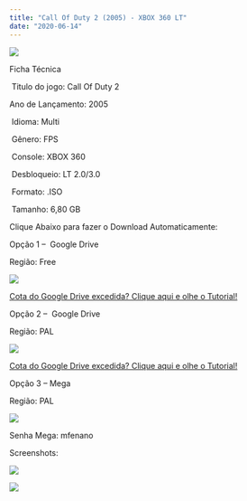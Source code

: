 ```yaml
---
title: "Call Of Duty 2 (2005) - XBOX 360 LT"
date: "2020-06-14"
---
```


[![](https://1.bp.blogspot.com/-vxQD4K4UAbE/XuaWjLsj4fI/AAAAAAAAMRg/43yVLQN1biwm3hZkpZAknR6COu85u3_-ACK4BGAsYHg/s320/call_of_duty_2_frontcover_large_Ykr5ZiO2Uj5GJxT.jpg)](https://1.bp.blogspot.com/-vxQD4K4UAbE/XuaWjLsj4fI/AAAAAAAAMRg/43yVLQN1biwm3hZkpZAknR6COu85u3_-ACK4BGAsYHg/s680/call_of_duty_2_frontcover_large_Ykr5ZiO2Uj5GJxT.jpg)

Ficha Técnica

 Titulo do jogo: Call Of Duty 2

Ano de Lançamento: 2005

 Idioma: Multi

 Gênero: FPS

 Console: XBOX 360

 Desbloqueio: LT 2.0/3.0

 Formato: .ISO

 Tamanho: 6,80 GB

Clique Abaixo para fazer o Download Automaticamente:

Opção 1 –  Google Drive

Região: Free

[![](https://1.bp.blogspot.com/-4SUqXRoRWc0/XtsW72LDzrI/AAAAAAAAKHM/qo1oDro7CI03qjIvaVCl6yKZ3v_F_JvBwCK4BGAsYHg/APRENDA-Recupdsdasdasdaerado.png)](https://zee.gl/LLY9d)

[Cota do Google Drive excedida? Clique aqui e olhe o Tutorial!](https://ultragames-torrents.blogspot.com/2020/06/burlar-cota-do-google-drive.html) 

Opção 2 –  Google Drive

Região: PAL

[![](https://1.bp.blogspot.com/-4SUqXRoRWc0/XtsW72LDzrI/AAAAAAAAKHM/qo1oDro7CI03qjIvaVCl6yKZ3v_F_JvBwCK4BGAsYHg/APRENDA-Recupdsdasdasdaerado.png)](https://zee.gl/QhSzPc)

[Cota do Google Drive excedida? Clique aqui e olhe o Tutorial!](https://ultragames-torrents.blogspot.com/2020/06/burlar-cota-do-google-drive.html) 

Opção 3 – Mega

Região: PAL

[![](https://1.bp.blogspot.com/-fysMBE_30yA/XtsW8rOzeTI/AAAAAAAAKHQ/yEg2otqCtcAfsWIP0xI63y3c0eWdDVksQCK4BGAsYHg/MEGA.png)](https://zee.gl/8nL6Y)

Senha Mega: mfenano

Screenshots:

[![](https://1.bp.blogspot.com/-OW9MbLAW6rY/XuaWj1uENWI/AAAAAAAAMRk/JIu9CbCOkBEcS8u0RFRNNqZZ-hQWbQRxwCK4BGAsYHg/w400-h225/maxresdefault{40dcdfd0a3f176073d713beaee4fcd56db243ec708877a2e730ba987ecd6f1ab}2B{40dcdfd0a3f176073d713beaee4fcd56db243ec708877a2e730ba987ecd6f1ab}25281{40dcdfd0a3f176073d713beaee4fcd56db243ec708877a2e730ba987ecd6f1ab}2529.jpg)](https://1.bp.blogspot.com/-OW9MbLAW6rY/XuaWj1uENWI/AAAAAAAAMRk/JIu9CbCOkBEcS8u0RFRNNqZZ-hQWbQRxwCK4BGAsYHg/s1280/maxresdefault{40dcdfd0a3f176073d713beaee4fcd56db243ec708877a2e730ba987ecd6f1ab}2B{40dcdfd0a3f176073d713beaee4fcd56db243ec708877a2e730ba987ecd6f1ab}25281{40dcdfd0a3f176073d713beaee4fcd56db243ec708877a2e730ba987ecd6f1ab}2529.jpg)

[![](https://1.bp.blogspot.com/-AJXWtFOmaOg/XuaWkj1NcOI/AAAAAAAAMRo/Dgnj9Ozhfd0F6oeLaRC68JOsX9sBYcYQgCK4BGAsYHg/w400-h225/maxresdefault.jpg)](https://1.bp.blogspot.com/-AJXWtFOmaOg/XuaWkj1NcOI/AAAAAAAAMRo/Dgnj9Ozhfd0F6oeLaRC68JOsX9sBYcYQgCK4BGAsYHg/s1280/maxresdefault.jpg)
